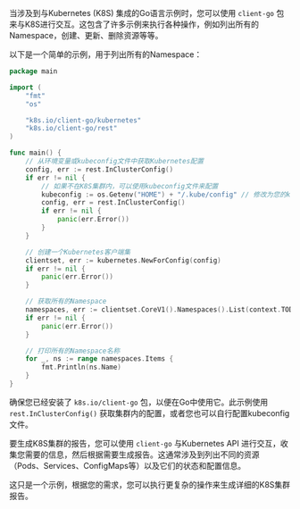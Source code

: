 当涉及到与Kubernetes (K8S) 集成的Go语言示例时，您可以使用 `client-go` 包来与K8S进行交互。这包含了许多示例来执行各种操作，例如列出所有的Namespace，创建、更新、删除资源等等。

以下是一个简单的示例，用于列出所有的Namespace：

```go
package main

import (
    "fmt"
    "os"

    "k8s.io/client-go/kubernetes"
    "k8s.io/client-go/rest"
)

func main() {
    // 从环境变量或kubeconfig文件中获取Kubernetes配置
    config, err := rest.InClusterConfig()
    if err != nil {
        // 如果不在K8S集群内，可以使用kubeconfig文件来配置
        kubeconfig := os.Getenv("HOME") + "/.kube/config" // 修改为您的kubeconfig文件路径
        config, err = rest.InClusterConfig()
        if err != nil {
            panic(err.Error())
        }
    }

    // 创建一个Kubernetes客户端集
    clientset, err := kubernetes.NewForConfig(config)
    if err != nil {
        panic(err.Error())
    }

    // 获取所有的Namespace
    namespaces, err := clientset.CoreV1().Namespaces().List(context.TODO(), metav1.ListOptions{})
    if err != nil {
        panic(err.Error())
    }

    // 打印所有的Namespace名称
    for _, ns := range namespaces.Items {
        fmt.Println(ns.Name)
    }
}
```

确保您已经安装了 `k8s.io/client-go` 包，以便在Go中使用它。此示例使用 `rest.InClusterConfig()` 获取集群内的配置，或者您也可以自行配置kubeconfig文件。

要生成K8S集群的报告，您可以使用 `client-go` 与Kubernetes API 进行交互，收集您需要的信息，然后根据需要生成报告。这通常涉及到列出不同的资源（Pods、Services、ConfigMaps等）以及它们的状态和配置信息。

这只是一个示例，根据您的需求，您可以执行更复杂的操作来生成详细的K8S集群报告。